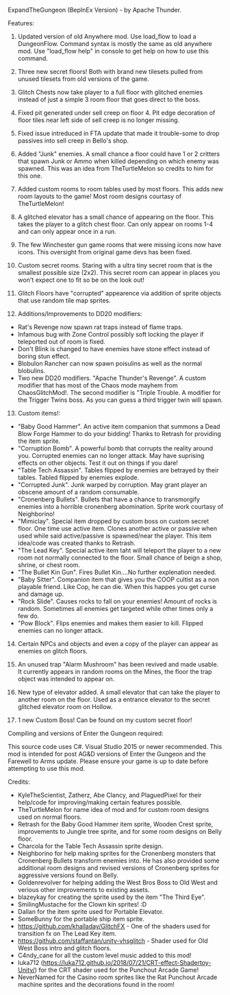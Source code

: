 ExpandTheGungeon (BepInEx Version) - by Apache Thunder.

Features:

1. Updated version of old Anywhere mod. Use load_flow to load a DungeonFlow. Command syntax is mostly the same as old anywhere mod. Use "load_flow help" in console to get help on how to use this command.

2. Three new secret floors! Both with brand new tilesets pulled from unused tilesets from old versions of the game.

3. Glitch Chests now take player to a full floor with glitched enemies instead of just a simple 3 room floor that goes direct to the boss.

4. Fixed pit generated under sell creep on floor 4. Pit edge decoration of floor tiles near left side of sell creep is no longer missing.

5. Fixed issue intreduced in FTA update that made it trouble-some to drop passives into sell creep in Bello's shop.

6. Added "Junk" enemies. A small chance a floor could have 1 or 2 critters that spawn Junk or Ammo when killed depending on which enemy was spawned. This was an idea from TheTurtleMelon so credits to him for this one.

7. Added custom rooms to room tables used by most floors. This adds new room layouts to the game! Most room designs courtasy of TheTurtleMelon!

8. A glitched elevator has a small chance of appearing on the floor. This takes the player to a glitch chest floor. Can only appear on rooms 1-4 and can only appear once in a run.

9. The few Winchester gun game rooms that were missing icons now have icons. This oversight from original game devs has been fixed.

10. Custom secret rooms. Staring with a ultra tiny secret room that is the smallest possible size (2x2). This secret room can appear in places you won't expect one to fit so be on the look out!

11. Glitch Floors have "corrupted" appearence via addition of sprite objects that use random tile map sprites.

12. Additions/Improvements to DD20 modifiers:

 * Rat's Revenge now spawn rat traps instead of flame traps. 
 * Infamous bug with Zone Control possibly soft locking the player if teleported out of room is fixed.
 * Don't Blink is changed to have enemies have stone effect instead of boring stun effect.
 * Blobulon Rancher can now spawn poisulins as well as the normal blobulins.
 * Two new DD20 modifiers. "Apache Thunder's Revenge". A custom modifier that has most of the Chaos mode mayhem from ChaosGlitchMod!. The second modifier is "Triple Trouble. A modifier for the Trigger Twins boss. As you can guess a third trigger twin will spawn.
 
13. Custom items!:
 * "Baby Good Hammer". An active item companion that summons a Dead Blow Forge Hammer to do your bidding! Thanks to Retrash for providing the item sprite.
 * "Corruption Bomb". A powerful bomb that corrupts the reality around you. Corrupted enemies can no longer attack. May have suprising effects on other objects. Test it out on things if you dare!
 * "Table Tech Assassin". Tables flipped by enemies are betrayed by their tables. Tabled flipped by enemies explode.
 * "Corrupted Junk". Junk warped by corruption. May grant player an obscene amount of a random consumable.
 * "Cronenberg Bullets". Bullets that have a chance to transmorgify enemies into a horrible cronenberg abomination. Sprite work courtasy of Neighborino!
 * "Mimiclay". Special item dropped by custom boss on custom secret floor. One time use active item. Clones another active or passive when used while said active/passive is spawned/near the player. This item idea/code was created thanks to Retrash.
 * "The Lead Key". Special active item taht will teleport the player to a new room not normally connected to the floor. Small chance of beign a shop, shrine, or chest room.
 * "The Bullet Kin Gun". Fires Bullet Kin....No further explenation needed.
 * "Baby Sitter". Companion item that gives you the COOP cultist as a non playable friend. Like Cop, he can die. When this happes you get curse and damage up.
 * "Rock Slide". Causes rocks to fall on your enemies! Amount of rocks is random. Sometimes all enemies get targeted while other times only a few do.
 * "Pow Block". Flips enemies and makes them easier to kill. Flipped enemies can no longer attack.
 
14. Certain NPCs and objects and even a copy of the player can appear as enemies on glitch floors.

15. An unused trap "Alarm Mushroom" has been revived and made usable. It currently appears in random rooms on the Mines, the floor the trap object was intended to appear on.

16. New type of elevator added. A small elevator that can take the player to another room on the floor. Used as a entrance elevator to the secret glitched elevator room on Hollow.

17. 1 new Custom Boss! Can be found on my custom secret floor!

Compiling and versions of Enter the Gungeon required:

This source code uses C#. Visual Studio 2015 or newer recommended.
This mod is intended for post AG&D versions of Enter the Gungeon and the Farewell to Arms update. Please ensure your game is up to date before attempting to use this mod.


Credits:

* KyleTheScientist, Zatherz, Abe Clancy, and PlaguedPixel for their help/code for improving/making certain features possible.
* TheTurtleMelon for name idea of mod and for custom room designs used on normal floors.
* Retrash for the Baby Good Hammer item sprite, Wooden Crest sprite, improvements to Jungle tree sprite, and for some room designs on Belly floor.
* Charcola for the Table Tech Assassin sprite design.
* Neighborino for help making sprites for the Cronenberg monsters that Cronenberg Bullets transform enemies into. He has also provided some additional room designs and revised versions of Cronenberg sprites for aggressive versions found on Belly.
* Goldenrevolver for helping adding the West Bros Boss to Old West and verious other improvements to existing assets.
* blazeykay for creating the sprite used by the item "The Third Eye".
* SmilingMustache for the Clown kin sprites! :D
* Dallan for the item sprite used for Portable Elevator.
* SomeBunny for the portable ship item sprite.
* https://github.com/khalladay/GlitchFX - One of the shaders used for transition fx on The Lead Key item.
* https://github.com/staffantan/unity-vhsglitch - Shader used for Old West Boss intro and glitch floors.
* C4ndy_cane for all the custom level music added to this mod!
* luka712 (https://luka712.github.io/2018/07/21/CRT-effect-Shadertoy-Unity/) for the CRT shader used for the Punchout Arcade Game!
* NeverNamed for the Casino room sprites like the Rat Punchout Arcade machine sprites and the decorations found in the room!